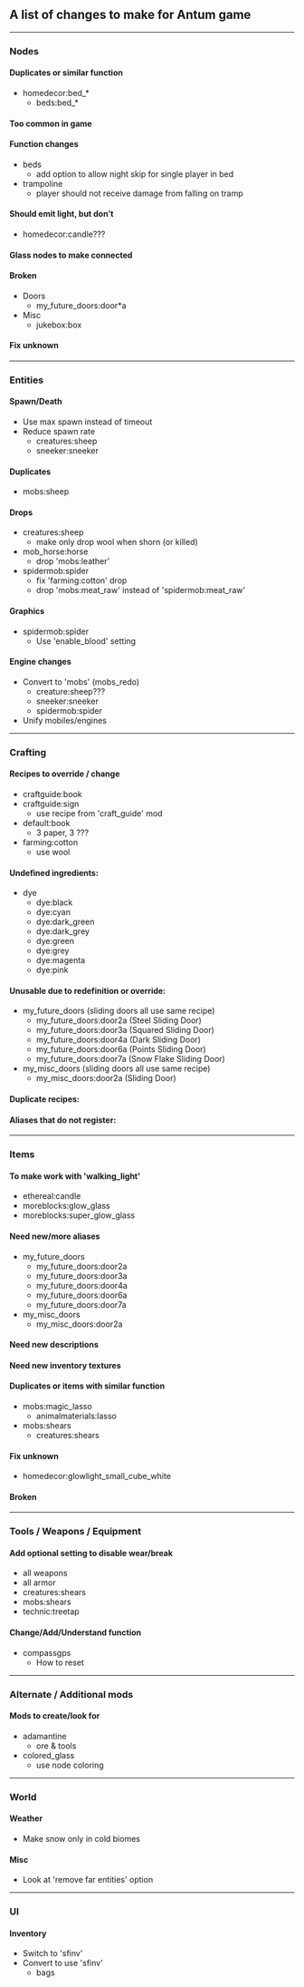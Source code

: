 ## A list of changes to make for Antum game


---

### Nodes

#### Duplicates or similar function
* homedecor:bed_*
	* beds:bed_*

#### Too common in game

#### Function changes
* beds
   	* add option to allow night skip for single player in bed
* trampoline
    * player should not receive damage from falling on tramp

#### Should emit light, but don't
* homedecor:candle???

#### Glass nodes to make connected

#### Broken
* Doors
	* my_future_doors:door\*a
* Misc
	* jukebox:box

#### Fix unknown


---

### Entities

#### Spawn/Death
* Use max spawn instead of timeout
* Reduce spawn rate
	* creatures:sheep
	* sneeker:sneeker

#### Duplicates
* mobs:sheep

#### Drops
* creatures:sheep
    * make only drop wool when shorn (or killed)
* mob_horse:horse
	* drop 'mobs:leather'
* spidermob:spider
	* fix 'farming:cotton' drop
	* drop 'mobs:meat_raw' instead of 'spidermob:meat_raw'

#### Graphics
* spidermob:spider
	* Use 'enable_blood' setting

#### Engine changes
* Convert to 'mobs' (mobs_redo)
	* creature:sheep???
	* sneeker:sneeker
	* spidermob:spider
* Unify mobiles/engines


---

### Crafting

#### Recipes to override / change
* craftguide:book
* craftguide:sign
	* use recipe from 'craft_guide' mod
* default:book
    * 3 paper, 3 ???
* farming:cotton
	* use wool

#### Undefined ingredients:
* dye
	* dye:black
	* dye:cyan
	* dye:dark_green
	* dye:dark_grey
	* dye:green
	* dye:grey
	* dye:magenta
	* dye:pink

#### Unusable due to redefinition or override:
* my_future_doors (sliding doors all use same recipe)
	* my_future_doors:door2a (Steel Sliding Door)
	* my_future_doors:door3a (Squared Sliding Door)
	* my_future_doors:door4a (Dark Sliding Door)
	* my_future_doors:door6a (Points Sliding Door)
	* my_future_doors:door7a (Snow Flake Sliding Door)
* my_misc_doors (sliding doors all use same recipe)
	* my_misc_doors:door2a (Sliding Door)

#### Duplicate recipes:

#### Aliases that do not register:


---

### Items

#### To make work with 'walking_light'
* ethereal:candle
* moreblocks:glow_glass
* moreblocks:super_glow_glass

#### Need new/more aliases
* my_future_doors
	* my_future_doors:door2a
	* my_future_doors:door3a
	* my_future_doors:door4a
	* my_future_doors:door6a
	* my_future_doors:door7a
* my_misc_doors
	* my_misc_doors:door2a

#### Need new descriptions

#### Need new inventory textures

#### Duplicates or items with similar function
* mobs:magic_lasso
    * animalmaterials:lasso
* mobs:shears
    * creatures:shears

#### Fix unknown
* homedecor:glowlight_small_cube_white


#### Broken


---

### Tools / Weapons / Equipment

#### Add optional setting to disable wear/break
* all weapons
* all armor
* creatures:shears
* mobs:shears
* technic:treetap

#### Change/Add/Understand function
* compassgps
	* How to reset


---

### Alternate / Additional mods

#### Mods to create/look for
* adamantine
	* ore & tools
* colored_glass
    * use node coloring


---

### World

#### Weather
* Make snow only in cold biomes

#### Misc
* Look at 'remove far entities' option


---

### UI

#### Inventory
* Switch to 'sfinv'
* Convert to use 'sfinv'
	* bags
